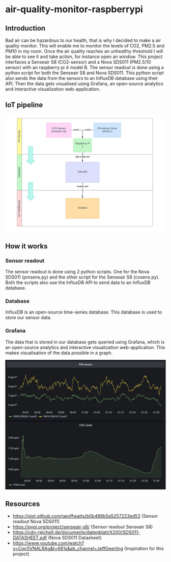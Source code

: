 # air-quality-monitor-raspberrypi

## Introduction
Bad air can be hazardous to our health, that is why I decided to make a air quality monitor. This will enable me to monitor the levels of CO2, PM2.5 and PM10 in my room. Once the air quality reaches an unhealthy threshold I will be able to see it and take action, for instance open an window. 
This project interfaces a Senseair S8 (CO2-sensor) and a Nova SDS011 (PM2.5/10 sensor) with an raspberry pi 4 model B. 
The sensor readout is done using a python script for both the Senseair S8 and Nova SDS011. This python script also sends the data
from the sensors to an InfluxDB database using their API. Then the data gets visualised using Grafana, an open-source analytics and interactive visualization web-application.


## IoT pipeline 
![alt text](https://github.com/JPacy/air-quality-monitor-raspberrypi/blob/main/IoTPipeline.jpeg)

## How it works

### Sensor readout
The sensor readout is done using 2 python scripts. One for the Nova SDS011 (pmsens.py) and the other script for the Senseair S8 (cosens.py). Both the scripts also use the InfluxDB API to send data to an InfluxDB database. 

### Database 
InfluxDB is an open-source time-series database. This database is used to store our sensor data. 

### Grafana
The data that is stored in our database gets queried using Grafana, which is an open-source analytics and interactive visualization web-application. This makes visualisation of the data possible in a graph. 

![](https://github.com/JPacy/air-quality-monitor-raspberrypi/blob/main/air-monitor-grafana-dashboard.png)

## Resources
- https://gist.github.com/geoffwatts/b0b488b5a5257223ed53 (Sensor readout Nova SDS011)
- https://pypi.org/project/senseair-s8/ (Sensor readout Senseair S8)
- https://cdn-reichelt.de/documents/datenblatt/X200/SDS011-DATASHEET.pdf (Nova SDS011 Datasheet)
- https://www.youtube.com/watch?v=Cmr5VNALRAg&t=681s&ab_channel=JeffGeerling (Inspiration for this project)

